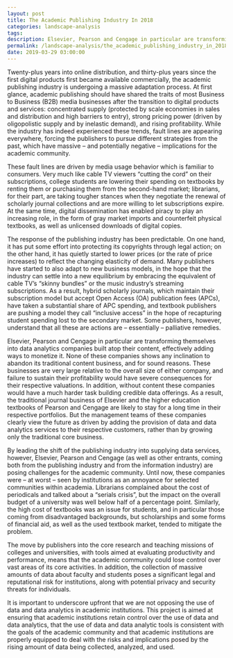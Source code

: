 ```yaml
---
layout: post
title: The Academic Publishing Industry In 2018
categories: landscape-analysis
tags:
description: Elsevier, Pearson and Cengage in particular are transforming themselves into data analytics companies built atop their content, effectively adding ways to monetize it.
permalink: /landscape-analysis/the_academic_publishing_industry_in_2018
date: 2019-03-29 03:00:00
---
```


Twenty-plus years into online distribution, and thirty-plus years since the first digital
products first became available commercially, the academic publishing industry is
undergoing a massive adaptation process. At first glance, academic publishing should
have shared the traits of most Business to Business (B2B) media businesses after
the transition to digital products and services: concentrated supply (protected by
scale economies in sales and distribution and high barriers to entry), strong pricing
power (driven by oligopolistic supply and by inelastic demand), and rising profitability.
While the industry has indeed experienced these trends, fault lines are appearing
everywhere, forcing the publishers to pursue different strategies from the past, which
have massive – and potentially negative – implications for the academic community.

These fault lines are driven by media usage behavior which is familiar to consumers.
Very much like cable TV viewers “cutting the cord” on their subscriptions, college
students are lowering their spending on textbooks by renting them or purchasing
them from the second-hand market; librarians, for their part, are taking tougher
stances when they negotiate the renewal of scholarly journal collections and are more
willing to let subscriptions expire. At the same time, digital dissemination has enabled
piracy to play an increasing role, in the form of gray market imports and counterfeit
physical textbooks, as well as unlicensed downloads of digital copies.

The response of the publishing industry has been predictable. On one hand, it has
put some effort into protecting its copyrights through legal action; on the other
hand, it has quietly started to lower prices (or the rate of price increases) to reflect
the changing elasticity of demand. Many publishers have started to also adapt to
new business models, in the hope that the industry can settle into a new equilibrium by embracing the equivalent of cable TV’s “skinny bundles” or the music industry’s
streaming subscriptions. As a result, hybrid scholarly journals, which maintain their
subscription model but accept Open Access (OA) publication fees (APCs), have taken
a substantial share of APC spending, and textbook publishers are pushing a model
they call “inclusive access” in the hope of recapturing student spending lost to the
secondary market. Some publishers, however, understand that all these are actions
are – essentially – palliative remedies.

Elsevier, Pearson and Cengage in particular are transforming themselves into data
analytics companies built atop their content, effectively adding ways to monetize it.
None of these companies shows any inclination to abandon its traditional content
business, and for sound reasons. These businesses are very large relative to the
overall size of either company, and failure to sustain their profitability would have
severe consequences for their respective valuations. In addition, without content
these companies would have a much harder task building credible data offerings. As
a result, the traditional journal business of Elsevier and the higher education textbooks
of Pearson and Cengage are likely to stay for a long time in their respective portfolios.
But the management teams of these companies clearly view the future as driven by
adding the provision of data and data analytics services to their respective customers,
rather than by growing only the traditional core business.

By leading the shift of the publishing industry into supplying data services, however,
Elsevier, Pearson and Cengage (as well as other entrants, coming both from the
publishing industry and from the information industry) are posing challenges for
the academic community. Until now, these companies were – at worst – seen by
institutions as an annoyance for selected communities within academia. Librarians
complained about the cost of periodicals and talked about a “serials crisis”, but the
impact on the overall budget of a university was well below half of a percentage
point. Similarly, the high cost of textbooks was an issue for students, and in particular
those coming from disadvantaged backgrounds, but scholarships and some forms of
financial aid, as well as the used textbook market, tended to mitigate the problem.

The move by publishers into the core research and teaching missions of colleges and
universities, with tools aimed at evaluating productivity and performance, means that
the academic community could lose control over vast areas of its core activities. In
addition, the collection of massive amounts of data about faculty and students poses a significant legal and reputational risk for institutions, along with potential privacy
and security threats for individuals.

It is important to underscore upfront that we are not opposing the use of data
and data analytics in academic institutions. This project is aimed at ensuring that
academic institutions retain control over the use of data and data analytics, that
the use of data and data analytic tools is consistent with the goals of the academic
community and that academic institutions are properly equipped to deal with the risks
and implications posed by the rising amount of data being collected, analyzed, and
used.
